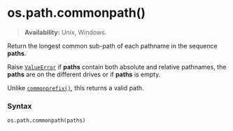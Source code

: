 # os.path.commonpath()

> **Availability:** Unix, Windows.

Return the longest common sub-path of each pathname in the sequence **paths**.

Raise [`ValueError`](/exceptions/ValueError.md) if **paths** contain both absolute and relative pathnames, the **paths** are on the different drives or if **paths** is empty. 

Unlike [`commonprefix()`](/modules/os/path/commonprefix.md), this returns a valid path.

### Syntax

```python
os.path.commonpath(paths)
```